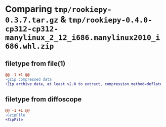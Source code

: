 # Comparing `tmp/rookiepy-0.3.7.tar.gz` & `tmp/rookiepy-0.4.0-cp312-cp312-manylinux_2_12_i686.manylinux2010_i686.whl.zip`

## filetype from file(1)

```diff
@@ -1 +1 @@
-gzip compressed data
+Zip archive data, at least v2.0 to extract, compression method=deflate
```

## filetype from diffoscope

```diff
@@ -1 +1 @@
-GzipFile
+ZipFile
```

